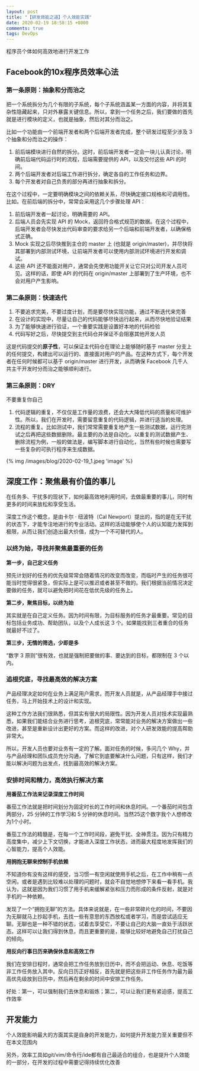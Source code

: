 ```yaml
---
layout: post
title: "【研发效能之道】个人效能实践"
date: 2020-02-19 18:58:15 +0800
comments: true
tags: DevOps
---
```


程序员个体如何高效地进行开发工作

<!-- more -->

## Facebook的10x程序员效率心法
### 第一条原则：抽象和分而治之
把一个系统拆分为几个有限的子系统，每个子系统涵盖某一方面的内容，并将其复杂性隐藏起来，只对外暴露关键信息。所以，拿到一个任务之后，我们要做的首先就是进行模块的定义，也就是抽象，然后对其分而治之。

比如一个功能由一个前端开发者和两个后端开发者完成，整个研发过程至少涉及 3 个抽象和分而治之的操作：

1. 前后端模块进行自然的拆分。这时，前后端开发者一定会一块儿认真讨论，明确前后端代码运行时的流程，后端需要提供的 API，以及交付这些 API 的时间。
2. 两个后端开发者对后端工作进行拆分，确定各自的工作任务和边界。
3. 每个开发者对自己负责的部分再进行抽象和拆分。

在这个过程中，一定要明确模块之间的依赖关系，尽快确定接口规格和可调用性。比如，在前后端的拆分中，常常会采用这几个步骤处理 API：

1. 前后端开发者一起讨论，明确需要的 API。
2. 后端人员会先实现 API 的 Mock，返回符合格式规范的数据。在这个过程中，后端开发者会尽快发出代码审查的要求给另一个后端和前端开发者，以确保格式正确。
3. Mock 实现之后尽快推到主仓的 master 上 (也就是 origin/master)，并尽快将其部署到内部测试环境，让前端开发者可以使用内部测试环境进行开发和调试。
4. 这些 API 还不能面对用户，通常会先使用功能开关让它只对公司开发人员可见。这样的话，即使 API 的代码在 origin/master 上部署到了生产环境，也不会对用户产生影响。

### 第二条原则：快速迭代
1. 不要追求完美，不要过度计划，而是要尽快实现功能，通过不断迭代来完善
2. 在设计的实现中，尽量让自己的代码能够尽快运行起来，从而尽快地验证结果
3. 为了能够快速进行验证，一个重要实践是设置好本地的代码检验
4. 代码写好之后，尽快提交到主代码仓并保证不会阻塞其他开发人员

这是代码提交的**原子性**，可以保证主代码仓在理论上能够随时基于 master 分支上的任何提交，构建出可以运行的、直接面对用户的产品。在这种方式下，每个开发者在任何时候都可以基于 origin/master 进行开发，从而确保 Facebook 几千人共主干开发时分而治之能够顺利进行。

### 第三条原则：DRY
不要重复你自己

1. 代码逻辑的重复，不仅仅是工作量的浪费，还会大大降低代码的质量和可维护性。所以，我们在开发时，需要留意重复的代码逻辑，并进行适当的处理。
2. 流程的重复。比如测试中，我们常常需要重复地产生一些测试数据，运行完测试之后再把这些数据删除。最主要的办法是自动化。以重复的测试数据产生、删除流程为例，一般的做法是，编写脚本进行自动化，当然有些时候也需要写一些复杂的可执行程序来生成数据。

{% img /images/blog/2020-02-19_1.jpeg 'image' %}

## 深度工作：聚焦最有价值的事儿
在任务多、干扰多的现状下，如何最高效地利用时间，去做最重要的事儿，同时有更多的时间来放松和享受生活。

深度工作这个概念，是由卡尔 · 纽波特（Cal Newport）提出的，指的是在无干扰的状态下，才能专注地进行的专业活动。这样的活动能够使个人的认知能力发挥到极限，从而让我们创造出最大价值，成为一个不可替代的人。
### 以终为始，寻找并聚焦最重要的任务
**第一步，自己定义任务**

预先计划好的任务的优先级常常会随着情况的改变而改变，而临时产生的任务很可能当时觉得很紧急，但实际上是可以推迟或者甚至不做的。我们根据当前情况决定要做的任务，就可以避免把时间花在低优先级的任务上。

**第二步，聚焦目标，以终为始**

其实就是在自己定义任务。因为时间有限，为目标服务的任务才最重要。常见的目标包括业务成功、帮助团队，以及个人成长这 3 个。如果能找到三者重合的任务就最好不过了。

**第三步，无情的筛选，少即是多**

“数字 3 原则”很有效，也就是强制把要做的事、要达到的目标，都限制在 3 个以内。

### 追根究底，寻找最高效的解决方案
产品经理决定如何在业务上满足用户需求，而开发人员就是，从产品经理手中接过任务，马上开始技术上的设计和实现。

这种工作方法我们很熟悉，但其实有很大的局限性。因为开发人员对技术实现最熟悉，如果我们能结合业务进行思考，追根究底，常常能对业务的解决方案做出一些改进，甚至是重新设计出更好的方案。而这样的改进，对个人研发效能的提高帮助非常大。

所以，开发人员也要对业务有一定的了解。面对任务的时候，多问几个 Why，并与产品经理和团队成员充分沟通，了解它到底要解决什么问题，只有这样，我们才能以解决问题为出发点，找到最高效的解决方案。
### 安排时间和精力，高效执行解决方案
**用番茄工作法来记录深度工作时间**

番茄工作法就是把时间划分为固定时长的工作时间和休息时间。一个番茄时间包含两部分，25 分钟的工作学习和 5 分钟的休息时间。当然25这个数字我个人想修改为1个小时。

番茄工作法的精髓是，在每一个工作时间段，避免干扰、全神贯注。因为只有精力高度集中，减少上下文切换，才能进入深度工作状态，进而最大程度地发挥我们的心智能力，提高个人效能。

**用拥抱无聊来控制手机依赖**

不知道你有没有这样的感受，当习惯一有空闲就使用手机之后，在工作中稍有一点空闲，或者是遇到比较难以处理的问题时，就会不自觉地想停下来看一看手机。我认为，这就是因为我们习惯了用手机来缓解紧张和压力而形成的条件反射，就是对手机的一种依赖。

发现了一个“拥抱无聊”的方法。具体来说就是，在一些非常碎片化的时间，不要因为无聊就马上抄起手机，去找一些有意思的东西放松或者学习，而是尝试适应无聊。无聊也是一种不错的状态，试着去享受它，不要让自己的大脑一直处于活跃状态。这样可以让我们得到休息，而且更重要的是，能够比较好地避免自己打扰自己的倾向。

**用反向行事日历来确保休息和高效工作**

我们在安排日程时，通常会把工作任务放到日历中，而不会把运动、休息、吃饭等非工作任务放入其中。反向日历正好相反，首先就是把这些非工作任务作为最为最高优先级放到日历中，然后再在剩余的时间中安排工作任务。

好处：第一，可以强制我们去休息和锻炼；第二，可以让我们更有紧迫感，提高工作效率

## 开发能力
个人效能影响最大的方面其实是自身的开发能力，如何提升开发能力至关重要但不在本文范围内

另外，效率工具如git/vim/命令行/ide都有自己最适合的组合，也是提升个人效能的一部分，在开发的过程中需要记得持续优化改善
